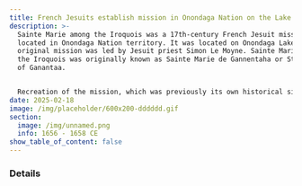 ```yaml
---
title: French Jesuits establish mission in Onondaga Nation on the Lake
description: >-
  Sainte Marie among the Iroquois was a 17th-century French Jesuit mission
  located in Onondaga Nation territory. It was located on Onondaga Lake. The
  original mission was led by Jesuit priest Simon Le Moyne. Sainte Marie among
  the Iroquois was originally known as Sainte Marie de Gannentaha or St. Mary's
  of Ganantaa.


  Recreation of the mission, which was previously its own historical site, it has since been incorporated into the Skä•noñh Great Law of Peace Center, see 2015 on the timeline below.
date: 2025-02-18
image: /img/placeholder/600x200-dddddd.gif
section:
  image: /img/unnamed.png
  info: 1656 - 1658 CE
show_table_of_content: false
---
```

### Details
